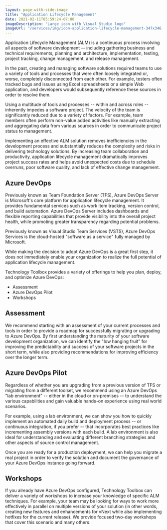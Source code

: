 ```yaml
---
layout: page-with-side-image
title: "Application Lifecycle Management"
date: 2021-02-11T05:59:24-07:00
imageDescription: "Large icon with Visual Studio logo"
imageUrl: "/services/img/icon-application-lifecycle-management-347x346.jpg"
---
```


Application Lifecycle Management (ALM) is a continuous process involving all
aspects of software development -- including gathering business and technical
requirements, planning and architecture, implementation, testing, project
tracking, change management, and release management.

In the past, creating and managing software solutions required teams to use a
variety of tools and processes that were often loosely integrated or, worse,
completely disconnected from each other. For example, testers often tracked bugs
and issues using Excel spreadsheets or a simple Web application, and developers
would subsequently reference these sources in order to resolve them.

Using a multitude of tools and processes -- within and across roles --
inherently impedes a software project. The velocity of the team is significantly
reduced due to a variety of factors. For example, team members often perform
non-value added activities like manually extracting and aggregating data from
various sources in order to communicate project status to management.

Implementing an effective ALM solution removes inefficiencies in the development
process and substantially reduces the complexity and risks in delivering
technology solutions. By increasing team collaboration and productivity,
application lifecycle management dramatically improves project success rates and
helps avoid unexpected costs due to schedule overruns, poor software quality,
and lack of effective change management.

## Azure DevOps

Previously known as Team Foundation Server (TFS), Azure DevOps Server is
Microsoft's core platform for application lifecycle management. It provides
fundamental services such as work item tracking, version control, and build
automation. Azure DevOps Server includes dashboards and flexible reporting
capabilities that provide visibility into the overall project health, while
promoting greater transparency regarding potential problems.

Previously known as Visual Studio Team Services (VSTS), Azure DevOps Services is
the cloud-hosted "software as a service" fully managed by Microsoft.

While making the decision to adopt Azure DevOps is a great first step, it does
not immediately enable your organization to realize the full potential of
application lifecycle management.

Technology Toolbox provides a variety of offerings to help you plan, deploy, and
optimize Azure DevOps:

- Assessment
- Azure DevOps Pilot
- Workshops

## Assessment

We recommend starting with an assessment of your current processes and tools in
order to provide a roadmap for successfully migrating or upgrading to Azure
DevOps. By first understanding the maturity of your software development
organization, we can identify the "low hanging fruit" for improving the
predictability and success of your software projects in the short term, while
also providing recommendations for improving efficiency over the longer term.

## Azure DevOps Pilot

Regardless of whether you are upgrading from a previous version of TFS or
migrating from a different toolset, we recommend using an Azure DevOps "lab
environment" -- either in the cloud or on-premises -- to understand the various
capabilities and gain valuable hands-on experience using real world scenarios.

For example, using a lab environment, we can show you how to quickly implement
an automated daily build and deployment process -- or continuous integration, if
you prefer -- that incorporates best practices like incrementing assembly
versions with each build. A lab environment is also ideal for understanding and
evaluating different branching strategies and other aspects of source control
management.

Once you are ready for a production deployment, we can help you migrate a real
project in order to verify the solution and document the governance of your
Azure DevOps instance going forward.

## Workshops

If you already have Azure DevOps configured, Technology Toolbox can deliver a
variety of workshops to increase your knowledge of specific ALM techniques. For
example, your team may be looking for ways to work more effectively in parallel
on multiple versions of your solution (in other words, creating new features and
enhancements for vNext while also implementing hotfixes for the current
release). We provide focused two-day workshops that cover this scenario and many
others.
